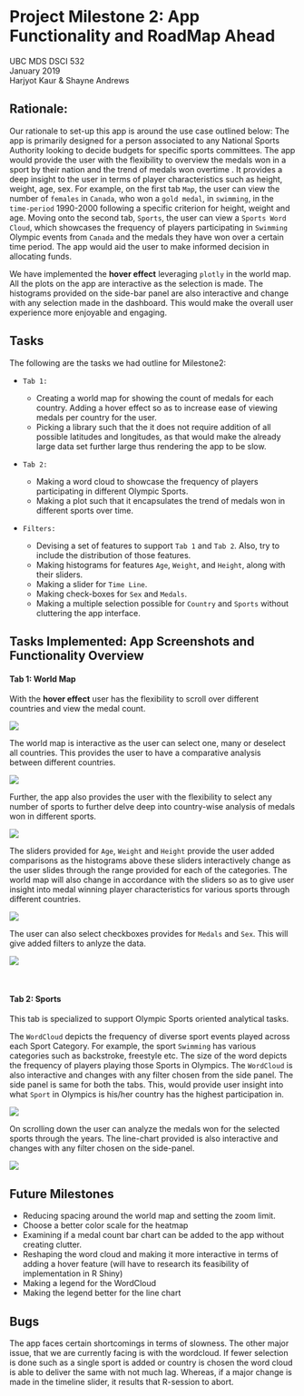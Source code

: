 # Project Milestone 2: App Functionality and RoadMap Ahead

UBC MDS DSCI 532  
January 2019   
Harjyot Kaur & Shayne Andrews


## Rationale:

Our rationale to set-up this app is around the use case outlined below:
The app is primarily designed for a person associated to any National Sports Authority looking to decide budgets for specific sports committees. The app would provide the user with the flexibility to overview the medals won in a sport by their nation and the trend of medals won overtime . It provides a deep insight to the user in terms of player characteristics such as height, weight, age, sex. For example, on the first tab `Map`, the user can view the number of `females` in `Canada`, who won a `gold medal`, in `swimming`, in the `time-period` 1990-2000 following a specific criterion for height, weight and age. Moving onto the second tab, `Sports`, the user can view a `Sports Word Cloud`, which showcases the frequency of players participating in `Swimming` Olympic events from `Canada` and the medals they have won over a certain time period. The app would aid the user to make informed decision in allocating funds.

We have implemented  the **hover effect** leveraging `plotly` in the world map. All the plots on the app are interactive as the selection is made. The histograms provided on the side-bar panel are also interactive and change with any selection made in the dashboard. This would make the overall user experience more enjoyable and engaging.

## Tasks
The following are the tasks we had outline for Milestone2:
- `Tab 1:`
  - Creating a world map for showing the count of medals for each country. Adding a hover effect so as to increase ease of viewing medals per country for the user.
  - Picking a library such that the it does not require addition of all possible latitudes and longitudes, as that would make the already large data set further large thus rendering the app to be slow.

- `Tab 2:`
  - Making a word cloud to showcase the frequency of players participating in different Olympic Sports.
  - Making a plot such that it encapsulates the trend of medals won in different sports over time.

- `Filters:`
  - Devising a set of features to support `Tab 1` and `Tab 2`. Also, try to include the distribution of those features.
  - Making histograms for features `Age`, `Weight`, and `Height`, along with their sliders.
  - Making a slider for `Time Line`.
  - Making check-boxes for `Sex` and `Medals`.
  - Making a multiple selection possible for `Country` and `Sports` without cluttering the app interface.

## Tasks Implemented: App Screenshots and Functionality Overview

#### **Tab 1: World Map**

With the **hover effect** user has the flexibility to scroll over different countries and view the medal count.

![](img/screenshot_1.png)

The world map is interactive as the user can select one, many or deselect all countries. This provides the user to have a comparative analysis between different countries.

![](img/screenshot_2.png)

Further, the app also provides the user with the flexibility to select any number of sports to further delve deep into country-wise analysis of medals won in different sports.

![](img/screenshot_3.png)

The sliders provided for `Age`, `Weight` and `Height` provide the user added comparisons as the histograms above these sliders interactively change as the user slides through the range provided for each of the categories. The world map will also change in accordance with the sliders so as to give user insight into medal winning player characteristics for various sports through different countries.

![](img/screenshot_4.png)

The user can also select checkboxes provides for `Medals` and `Sex`. This will give added filters to anlyze the data.

![](img/screenshot_5.png)

<br>

#### **Tab 2: Sports**

This tab is specialized to support Olympic Sports oriented analytical tasks.

The `WordCloud` depicts the frequency of diverse sport events played across each Sport Category. For example, the sport `Swimming` has various categories such as backstroke, freestyle etc. The size of the word depicts the frequency of players playing those Sports in Olympics. The  `WordCloud` is also interactive and changes with any filter chosen from the side panel. The side panel is same for both the tabs. This, would provide user insight into what `Sport` in Olympics is his/her country has the highest participation in.

![](img/screenshot_6.png)

On scrolling down the user can analyze the medals won for the selected sports through the years. The line-chart provided is also interactive and changes with any filter chosen on the side-panel.

![](img/screenshot_7.png)

## Future Milestones

- Reducing spacing around the world map and setting the zoom limit.
- Choose a better color scale for the heatmap
- Examining if a medal count bar chart can be added to the app without creating clutter.
- Reshaping the word cloud and making it more interactive in terms of adding a hover feature (will have to research its feasibility of implementation in R Shiny)
- Making a legend for the WordCloud
- Making the legend better for the line chart

## Bugs

The app faces certain shortcomings in terms of slowness. The other major issue, that we are currently facing is with the wordcloud. If fewer selection is done such as a single sport is added or country is chosen the word cloud is able to deliver the same with not much lag. Whereas, if a major change is made in the timeline slider, it results that R-session to abort. 
